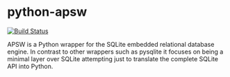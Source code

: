 # python-apsw

[![Build Status](https://travis-ci.org/UnitedRPMs/python-apsw.svg?branch=master)](https://travis-ci.org/UnitedRPMs/python-apsw)


APSW is a Python wrapper for the SQLite embedded relational database
engine. In contrast to other wrappers such as pysqlite it focuses on
being a minimal layer over SQLite attempting just to translate the
complete SQLite API into Python.
